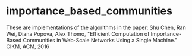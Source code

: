 # importance_based_communities
These are implementations of the algorithms in the paper: Shu Chen, Ran Wei, Diana Popova, Alex Thomo, "Efficient Computation of Importance-Based Communities in Web-Scale Networks Using a Single Machine." CIKM, ACM, 2016
